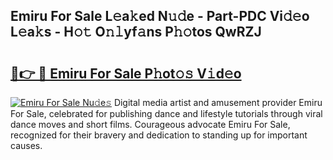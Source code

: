 ## Emiru For Sale L𝚎a𝚔ed N𝚞𝚍e - Part-PDC Vi𝚍𝚎o L𝚎a𝚔s - H𝚘𝚝 O𝚗𝚕yf𝚊ns P𝚑𝚘tos QwRZJ

# <h2><a href="http://kf0g5m.oniu.top/?m=Emiru+For+Sale">🔗👉 🔴 Emiru For Sale P𝚑ot𝚘𝚜 V𝚒d𝚎o</a></h2>

[![Emiru For Sale Nu𝚍e𝚜](https://i.imgur.com/0qMVB7G.gif)](http://kf0g5m.oniu.top/?m=Emiru+For+Sale)
Digital media artist and amusement provider Emiru For Sale, celebrated for publishing dance and lifestyle tutorials through viral dance moves and short films. Courageous advocate Emiru For Sale, recognized for their bravery and dedication to standing up for important causes.  
